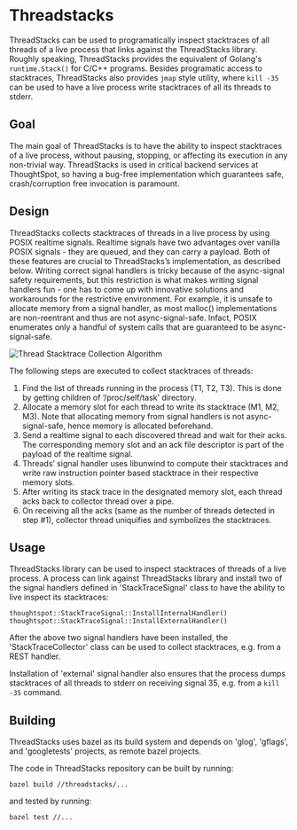 # Threadstacks
ThreadStacks can be used to programatically inspect stacktraces of all threads of a live process that links against the ThreadStacks library. Roughly speaking, ThreadStacks provides the equivalent of Golang's `runtime.Stack()` for C/C++ programs. Besides programatic access to stacktraces, ThreadStacks also provides `jmap` style utility, where `kill -35` can be used to have a live process write stacktraces of all its threads to stderr.

## Goal
The main goal of ThreadStacks is to have the ability to inspect stacktraces of a live process, without pausing, stopping, or affecting its execution in any non-trivial way. ThreadStacks is used in critical backend services at ThoughtSpot, so having a bug-free implementation which guarantees safe, crash/corruption free invocation is paramount.

## Design
ThreadStacks collects stacktraces of threads in a live process by using POSIX realtime signals. Realtime signals have two advantages over vanilla POSIX signals - they are queued, and they can carry a payload. Both of these features are crucial to ThreadStacks’s implementation, as described below. Writing correct signal handlers is tricky because of the async-signal safety requirements, but this restriction is what makes writing signal handlers fun - one has to come up with innovative solutions and workarounds for the restrictive environment. For example, it is unsafe to allocate memory from a signal handler, as most malloc() implementations are non-reentrant and thus are not async-signal-safe. Infact, POSIX enumerates only a handful of system calls that are guaranteed to be async-signal-safe.

![Thread Stacktrace Collection Algorithm](https://github.com/thoughtspot/threadstacks/blob/master/resources/ThreadStacks.jpg)

The following steps are executed to collect stacktraces of threads:
1. Find the list of threads running in the process (T1, T2, T3). This is done by getting children of ‘/proc/self/task’ directory.
2. Allocate a memory slot for each thread to write its stacktrace (M1, M2, M3). Note that allocating memory from signal handlers is not async-signal-safe, hence memory is allocated beforehand.
3. Send a realtime signal to each discovered thread and wait for their acks. The corresponding memory slot and an ack file descriptor is part of the payload of the realtime signal.
4. Threads’ signal handler uses libunwind to compute their stacktraces and write raw instruction pointer based stacktrace in their respective memory slots.
5. After writing its stack trace in the designated memory slot, each thread acks back to collector thread over a pipe.
6. On receiving all the acks (same as the number of threads detected in step #1), collector thread uniquifies and symbolizes the stacktraces.

## Usage
ThreadStacks library can be used to inspect stacktraces of threads of a live process. A process can link against ThreadStacks library and install two of the signal handlers defined in 'StackTraceSignal' class to have the ability to live inspect its stacktraces:

```
thoughtspot::StackTraceSignal::InstallInternalHandler()
thoughtspot::StackTraceSignal::InstallExternalHandler()
```

After the above two signal handlers have been installed, the 'StackTraceCollector' class can be used to collect stacktraces, e.g. from a REST handler.

Installation of 'external' signal handler also ensures that the process dumps stacktraces of all threads to stderr on receiving signal 35, e.g. from a `kill -35` command.

## Building
ThreadStacks uses bazel as its build system and depends on 'glog', 'gflags', and 'googletests' projects, as remote bazel projects.

The code in ThreadStacks repository can be built by running:
```
bazel build //threadstacks/...
```
and tested by running:
```
bazel test //...
```
